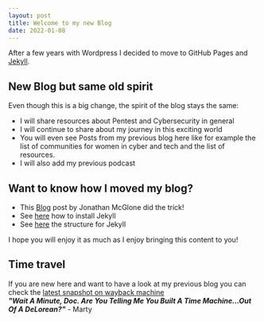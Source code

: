```yaml
---
layout: post
title: Welcome to my new Blog
date: 2022-01-08
---
```


After a few years with Wordpress I decided to move to GitHub Pages and [Jekyll](http://jekyllrb.com).  

## New Blog but same old spirit

Even though this is a big change, the spirit of the blog stays the same:

- I will share resources about Pentest and Cybersecurity in general
- I will continue to share about my journey in this exciting world
- You will even see Posts from my previous blog here like for example the list of communities for women in cyber and tech and the list of resources.
- I will also add my previous podcast

## Want to know how I moved my blog?

- This [Blog](http://jmcglone.com/guides/github-pages/) post by Jonathan McGlone did the trick!
- See [here](https://jekyllrb.com/docs/installation/) how to install Jekyll
- See [here](https://jekyllrb.com/docs/structure/) the structure for Jekyll

I hope you will enjoy it as much as I enjoy bringing this content to you!

## Time travel

If you are new here and want to have a look at my previous blog you can check the [latest snapshot on wayback machine](https://web.archive.org/web/20210616100731/https://gabrielleb.fr/blog/)  
***"Wait A Minute, Doc. Are You Telling Me You Built A Time Machine...Out Of A DeLorean?"*** - Marty 
